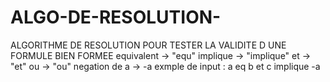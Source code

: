 # ALGO-DE-RESOLUTION-
ALGORITHME DE RESOLUTION POUR TESTER LA VALIDITE D UNE FORMULE BIEN FORMEE
equivalent -> "equ"
implique -> "implique"
et -> "et"
ou  -> "ou"
negation de a -> -a
exmple de input : a eq b et c implique -a
